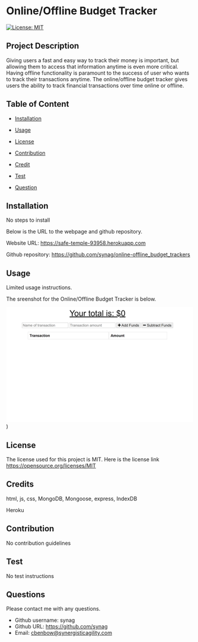  
# Online/Offline Budget Tracker 

[![License: MIT](https://img.shields.io/badge/License-MIT-yellow.svg)](https://opensource.org/licenses/MIT)


## Project Description 
Giving users a fast and easy way to track their money is important, but allowing them to access that information anytime is even more critical. Having offline functionality is paramount to the success of user who wants to track their transactions anytime. The online/offline budget tracker gives users the ability to track financial transactions over time online or offline.  


## Table of Content

* [Installation](#installation)

* [Usage](#usage)

* [License](#License)

* [Contribution](#Contribution)

* [Credit](#Credits)

* [Test](#Test)

* [Question](#Question) 

## Installation
No steps to install


Below is the URL to the webpage and github repository. 

Website URL: https://safe-temple-93958.herokuapp.com

Github repository: https://github.com/synag/online-offline_budget_trackers


## Usage
Limited usage instructions. 

The sreenshot for the Online/Offline Budget Tracker is below. 

![Online/Offline Budget Tracker](Develop\public\images\screenshot.png))

## License
The license used for this project is MIT. Here is the license link https://opensource.org/licenses/MIT

## Credits
html, js, css, MongoDB, Mongoose, express, IndexDB

Heroku

## Contribution
No contribution guidelines

## Test
No test instructions

## Questions
Please contact me with any questions.  

* Github username: synag
* Github URL: https://github.com/synag
* Email:  cbenbow@synergisticagility.com 